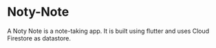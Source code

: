 # Noty-Note
A Noty Note is a note-taking app. It is built using flutter and uses Cloud Firestore as datastore.
